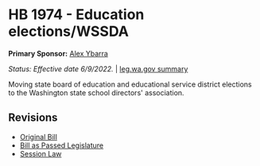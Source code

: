 # HB 1974 - Education elections/WSSDA
**Primary Sponsor:** [Alex Ybarra](/person/leg/ybarra_al.md)

*Status: Effective date 6/9/2022.* | [leg.wa.gov summary](https://app.leg.wa.gov/billsummary?BillNumber=1974&Year=2021)

Moving state board of education and educational service district elections to the Washington state school directors' association.

## Revisions
* [Original Bill](1/)
* [Bill as Passed Legislature](1/)
* [Session Law](1/)
